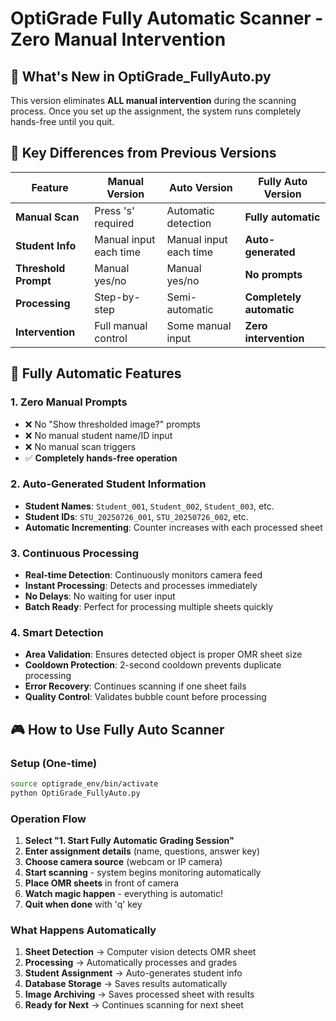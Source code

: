 # OptiGrade Fully Automatic Scanner - Zero Manual Intervention

## 🚀 **What's New in OptiGrade_FullyAuto.py**

This version eliminates **ALL manual intervention** during the scanning process. Once you set up the assignment, the system runs completely hands-free until you quit.

## 🔄 **Key Differences from Previous Versions**

| Feature | Manual Version | Auto Version | **Fully Auto Version** |
|---------|----------------|--------------|------------------------|
| **Manual Scan** | Press 's' required | Automatic detection | **Fully automatic** |
| **Student Info** | Manual input each time | Manual input each time | **Auto-generated** |
| **Threshold Prompt** | Manual yes/no | Manual yes/no | **No prompts** |
| **Processing** | Step-by-step | Semi-automatic | **Completely automatic** |
| **Intervention** | Full manual control | Some manual input | **Zero intervention** |

## 🎯 **Fully Automatic Features**

### **1. Zero Manual Prompts**
- ❌ No "Show thresholded image?" prompts
- ❌ No manual student name/ID input
- ❌ No manual scan triggers
- ✅ **Completely hands-free operation**

### **2. Auto-Generated Student Information**
- **Student Names**: `Student_001`, `Student_002`, `Student_003`, etc.
- **Student IDs**: `STU_20250726_001`, `STU_20250726_002`, etc.
- **Automatic Incrementing**: Counter increases with each processed sheet

### **3. Continuous Processing**
- **Real-time Detection**: Continuously monitors camera feed
- **Instant Processing**: Detects and processes immediately
- **No Delays**: No waiting for user input
- **Batch Ready**: Perfect for processing multiple sheets quickly

### **4. Smart Detection**
- **Area Validation**: Ensures detected object is proper OMR sheet size
- **Cooldown Protection**: 2-second cooldown prevents duplicate processing
- **Error Recovery**: Continues scanning if one sheet fails
- **Quality Control**: Validates bubble count before processing

## 🎮 **How to Use Fully Auto Scanner**

### **Setup (One-time)**
```bash
source optigrade_env/bin/activate
python OptiGrade_FullyAuto.py
```

### **Operation Flow**
1. **Select "1. Start Fully Automatic Grading Session"**
2. **Enter assignment details** (name, questions, answer key)
3. **Choose camera source** (webcam or IP camera)
4. **Start scanning** - system begins monitoring automatically
5. **Place OMR sheets** in front of camera
6. **Watch magic happen** - everything is automatic!
7. **Quit when done** with 'q' key

### **What Happens Automatically**
1. **Sheet Detection** → Computer vision detects OMR sheet
2. **Processing** → Automatically processes and grades
3. **Student Assignment** → Auto-generates student info
4. **Database Storage** → Saves results automatically
5. **Image Archiving** → Saves processed sheet with results
6. **Ready for Next** → Continues scanning for next sheet